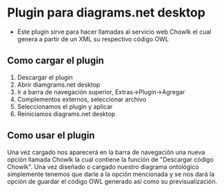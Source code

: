 # Plugin para diagrams.net desktop
- Este plugin sirve para hacer llamadas al servicio web Chowlk el cual genera a partir de un XML su respectivo código OWL
## Como cargar el plugin
1. Descargar el plugin
2. Abrir diamgrams.net desktop
3. Ir a barra de navegación superior, Extras->Plugin->Agregar
4. Complementos externos, seleccionar archivo
5. Seleccionamos el plugin y aplicar
6. Reiniciamos diagrams.net desktop

## Como usar el plugin
Una vez cargado nos aparecerá en la barra de navegación una nueva opción llamada Chowlk la cual contiene la función de "Descargar código Chowlk". Una vez diseñado o cargado nuestro diagrama ontológico simplemente tenemos que darle a la opción mencionada y se nos dará la opción de guardar el código OWL generado así como su previsualización.
